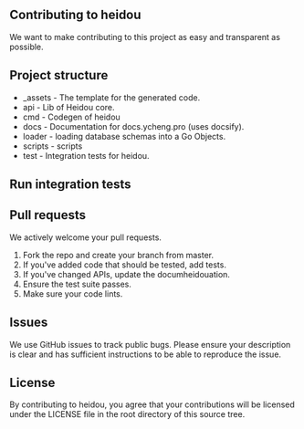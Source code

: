 ## Contributing to heidou

We want to make contributing to this project as easy and transparent as possible.

## Project structure

- _assets - The template for the generated code.
- api - Lib of Heidou core.
- cmd - Codegen of heidou
- docs - Documentation for docs.ycheng.pro (uses docsify).
- loader - loading database schemas into a Go Objects.
- scripts - scripts 
- test - Integration tests for heidou.

## Run integration tests


## Pull requests

We actively welcome your pull requests.

1. Fork the repo and create your branch from master.
2. If you've added code that should be tested, add tests.
3. If you've changed APIs, update the documheidouation.
4. Ensure the test suite passes.
5. Make sure your code lints.

## Issues

We use GitHub issues to track public bugs. Please ensure your description is clear and has sufficient instructions to be able to reproduce the issue.

## License

By contributing to heidou, you agree that your contributions will be licensed under the LICENSE file in the root directory of this source tree.